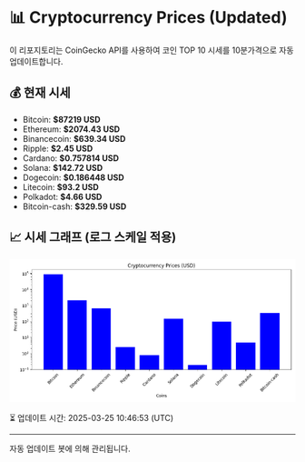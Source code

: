 
# 📊 Cryptocurrency Prices (Updated)

이 리포지토리는 CoinGecko API를 사용하여 코인 TOP 10 시세를 10분가격으로 자동 업데이트합니다.

## 💰 현재 시세
- Bitcoin: **$87219 USD**
- Ethereum: **$2074.43 USD**
- Binancecoin: **$639.34 USD**
- Ripple: **$2.45 USD**
- Cardano: **$0.757814 USD**
- Solana: **$142.72 USD**
- Dogecoin: **$0.186448 USD**
- Litecoin: **$93.2 USD**
- Polkadot: **$4.66 USD**
- Bitcoin-cash: **$329.59 USD**

## 📈 시세 그래프 (로그 스케일 적용)
![Crypto Prices](crypto_prices.png)

⏳ 업데이트 시간: 2025-03-25 10:46:53 (UTC)

---
자동 업데이트 봇에 의해 관리됩니다.
